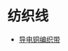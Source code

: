 # 纺织线

- [导电铜编织带](https://item.taobao.com/item.htm?spm=a21n57.1.item.16.55ad72adQaIJFd&priceTId=2147831517231929015996277e6cf4&utparam=%7B%22aplus_abtest%22:%22640c5d177d14d1e0111c9f458b116777%22%7D&id=701960830298&ns=1&abbucket=19&pisk=fvxiGlqZf6NW1hwxsHjskTFqhKgpW5sf5IEAMiCq865QXZ5x5IbDMB_2XGp9tsRJitK9DnYQmL9XXAsxCG91cil-w0KDCdsbos7acFjFYtBiDO7NuWlTLimKw0nJKVW1Dpl-h9z-O_6A0O5N0WkhHtC4_I74Yp5ChtPN3lkHL66V0t7V3k7FUTzags8zcP5R31KE_6_FWITtHw6GSsqA3oXH4uQPa_CQ04ufeN49Q6q40HYEimHRZDVF9KJWuwxmflIXpUADuBk40sYFEQXJ6DrG0eRHqaJIZl1M8CtcXai0n9YkLCxOm421phveVZxssk5MOp8Rf3lQmQJpeh_BmbVFGFB5YOYn3y5NugP88zkkyo6EHHzblNWCK_ZkcxF9XhgCTvD3yK_Ndt8JDv4nh7Z4mIDnKzpf7962y)